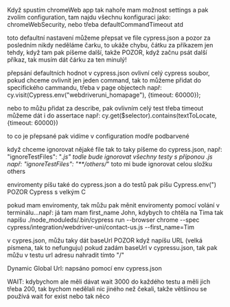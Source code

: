 Když spustím chromeWeb app tak nahoře mam možnost settings a pak zvolím configuration, tam najdu všechnu konfiguraci jako:  chromeWebSecurity, nebo třeba defaultCommandTimeout atd

toto defaultní nastavení můžeme přepsat ve file cypress.json a pozor za posledním nikdy neděláme čarku, to ukáže chybu, čátku za příkazem jen tehdy, když tam pak píšeme další, takže POZOR, když začnu psát další příkaz, tak musím dát čárku za ten minulý!

přepsání defaultních hodnot v cypress.json ovlivní celý cypress soubor, pokud chceme ovlivnit jen jeden command, tak to můžeme přidat do specifického cammandu, třeba v page objectech 
např: cy.visit(Cypress.env("webdriveruni_homapage"), {timeout: 60000});

nebo to můžu přidat za describe, pak ovlivním celý test
třeba timeout můžeme dát i do assertace např: cy.get($selector).contains(textToLocate, {timeout: 60000})

to co je přepsané pak vidíme v configuration modře podbarvené

když chceme ignorovat nějaké file tak to taky píšeme do cypress.json, např: "ignoreTestFiles": "*.js" todle bude ignorovat všechny testy s příponou .js
např: "ignoreTestFiles": "**/others/*" toto mi bude ignorovat celou složku others

enviromenty píšu také do cypress.json a do testů pak píšu Cypress.env(") POZOR Cypress s velkým C

pokud mam enviromenty, tak můžu pak měnit enviromenty pomocí volání v terminálu...např: já tam mam first_name John, kdybych to chtěla na Tima tak napíšu        ./node_moduleds/.bin/cypress run --browser chrome --spec cypress/integration/webdriver-uni/contact-us.js --first_name=Tim

v cypres.json, můžu taky dát baseUrl POZOR když napíšu URL (velká písmena, tak to nefunguju) pokud zadám baseUrl v cypressu.json, tak pak můžu v testu url adresu nahradit tímto "/"

Dynamic Global Url: napsáno pomocí env cypress.json  

WAIT: kdybychom ale měli dávat wait 3000 do každého testu a měli jich třeba 200, tak bychom nedělali nic jiného než čekali, takže většinou se používá wait for exist nebo tak něco

